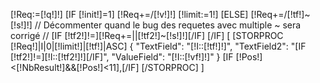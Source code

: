 [!Req:=[!q!]!]
[IF [!init!]=1]
	[!Req+=/[!v!]!]
	[!limit:=1!]
[ELSE]
	[!Req+=/[!tf!]~[!s!]!]
	// Décommenter quand le bug des requetes avec multiple ~ sera corrigé
	// [IF [!tf2!]!=][!Req+=||[!tf2!]~[!s!]!][/IF]
[/IF]
[
	[STORPROC [!Req!]|I|0|[!limit!]|[!tf!]|ASC]
	{
		"TextField": "[!I::[!tf!]!]",
		"TextField2": "[IF [!tf2!]!=][!I::[!tf2!]!][/IF]",
		"ValueField": "[!I::[!vf!]!]"
	}
	[IF [!Pos!]<[!NbResult!]&&[!Pos!]<11],[/IF]
	[/STORPROC]
]